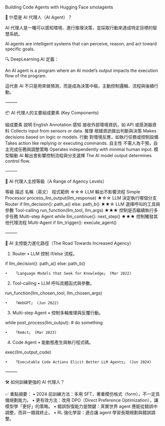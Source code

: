 Building Code Agents with Hugging Face smolagents

🧠 什麼是 AI 代理人（AI Agent）？

AI 代理人是一種可以感知環境、進行推理決策，並採取行動來達成特定目標的智慧系統。

AI agents are intelligent systems that can perceive, reason, and act toward specific goals.

🔍 DeepLearning.AI 定義：

An AI agent is a program where an AI model’s output impacts the execution flow of the program.

這代表 AI 不只是用來做預測，而是成為決策中樞，主動控制邏輯、流程與後續行動。

⸻

📦 AI 代理人的主要組成要素 (Key Components)

組成要素	說明	English Annotation
感知	接收外部環境資訊，如 API 或感測器資料	Collects input from sensors or data.
推理	根據資訊做出判斷與決策	Makes decisions based on logic or models.
行動	對環境反應，如執行任務或控制設備	Takes action like replying or executing commands.
自主性	不需人為干預，自主完成任務與調整策略	Operates independently with minimal human input.
模型驅動	AI 輸出會影響控制流程與分支選擇	The AI model output determines control flow.


⸻

🔢 AI 代理人主控等級（A Range of Agency Levels）

等級	描述	名稱（英文）	程式範例
☆☆☆	LLM 輸出不影響流程	Simple Processor	process_llm_output(llm_response)
★☆☆	LLM 決定執行哪個分支	Router	if llm_decision(): path_a() else: path_b()
★★☆	LLM 選擇呼叫的工具與參數	Tool-calling	run_function(llm_tool, llm_args)
★★★	控制是否繼續執行多步任務	Multi-step Agent	while llm_continue(): next_step()
★★★	控制觸發其他代理流程	Multi-Agent	if llm_trigger(): execute_agent()


⸻

🚀 AI 主控能力進化路徑（The Road Towards Increased Agency）

1. Router
	•	LLM 控制 if/else 流程。

if llm_decision():
    path_a()
else:
    path_b()

	•	「Language Models that Seek for Knowledge」 (Mar 2022)

2. Tool-calling
	•	LLM 呼叫具體函式與參數。

run_function(llm_chosen_tool, llm_chosen_args)

	•	「WebGPT」 (Jun 2022)

3. Multi-step Agent
	•	控制多輪推理與反覆行動。

while post_process(llm_output):
    # do something

	•	「ReAct」 (Mar 2023)

4. Code Agent
	•	能動態產生與執行程式碼。

exec(llm_output_code)

	•	「Executable Code Actions Elicit Better LLM Agents」 (Jun 2024)

⸻

🛠 如何訓練更強的 AI 代理人？

✅ 重點摘要：
	•	2024 前訓練方法：多用 SFT，著重模仿格式（form），不一定具備規劃能力。
	•	更有效方法：改用 DPO（Direct Preference Optimization），讓模型學「更好」的策略。
	•	錯誤恢復能力是關鍵：真實世界 agent 應能從錯誤中調整，而非一錯就終止。
	•	RL 強化學習：適合讓 agent 學習長期規劃與錯誤調整。

